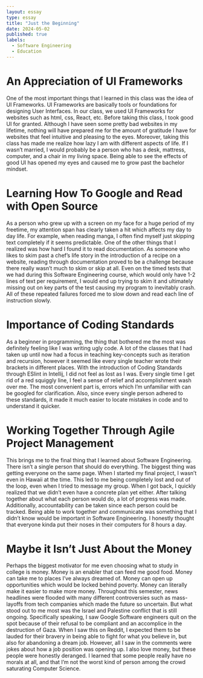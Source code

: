 ```yaml
---
layout: essay
type: essay
title: "Just the Beginning"
date: 2024-05-02
published: true
labels:
  - Software Engineering
  - Education
---
```



# An Appreciation of UI Frameworks
One of the most important things that I learned in this class was the idea of UI Frameworks. UI Frameworks are basically tools or foundations for designing User Interfaces. In our class, we used UI Frameworks for websites such as html, css, React, etc. Before taking this class, I took good UI for granted. Although I have seen some pretty bad websites in my lifetime, nothing will have prepared me for the amount of gratitude I have for websites that feel intuitive and pleasing to the eyes. Moreover, taking this class has made me realize how lazy I am with different aspects of life. If I wasn’t married, I would probably be a person who has a desk, mattress, computer, and a chair in my living space. Being able to see the effects of good UI has opened my eyes and caused me to grow past the bachelor mindset.

# Learning How To Google and Read with Open Source
As a person who grew up with a screen on my face for a huge period of my freetime, my attention span has clearly taken a hit which affects my day to day life. For example, when reading manga, I often find myself just skipping text completely if it seems predictable. One of the other things that I realized was how hard I found it to read documentation. As someone who likes to skim past a chef’s life story in the introduction of a recipe on a website, reading through documentation proved to be a challenge because there really wasn’t much to skim or skip at all. Even on the timed tests that we had during this Software Engineering course, which would only have 1-2 lines of text per requirement, I would end up trying to skim it and ultimately missing out on key parts of the test causing my program to inevitably crash. All of these repeated failures forced me to slow down and read each line of instruction slowly. 

# Importance of Coding Standards
As a beginner in programming, the thing that bothered me the most was definitely feeling like I was writing ugly code. A lot of the classes that I had taken up until now had a focus in teaching key-concepts such as iteration and recursion, however it seemed like every single teacher wrote their brackets in different places. With the introduction of Coding Standards through ESlint in Intellij, I did not feel as lost as I was. Every single time I get rid of a red squiggly line, I feel a sense of relief and accomplishment wash over me. The most convenient part is, errors which I’m unfamiliar with can be googled for clarification. Also, since every single person adhered to these standards, it made it much easier to locate mistakes in code and to understand it quicker. 

# Working Together Through Agile Project Management
This brings me to the final thing that I learned about Software Engineering. There isn’t a single person that should do everything. The biggest thing was getting everyone on the same page. When I started my final project, I wasn’t even in Hawaii at the time. This led to me being completely lost and out of the loop, even when I tried to message my group. When I got back, I quickly realized that we didn’t even have a concrete plan yet either. After talking together about what each person would do, a lot of progress was made. Additionally, accountability can be taken since each person could be tracked. Being able to work together and communicate was something that I didn’t know would be important in Software Engineering. I honestly thought that everyone kinda put their noses in their computers for 8 hours a day.

# Maybe it Isn’t Just About the Money
Perhaps the biggest motivator for me even choosing what to study in college is money. Money is an enabler that can feed me good food. Money can take me to places I’ve always dreamed of. Money can open up opportunities which would be locked behind poverty. Money can literally make it easier to make more money. Throughout this semester, news headlines were flooded with many different controversies such as mass-layoffs from tech companies which made the future so uncertain. But what stood out to me most was the Israel and Palestine conflict that is still ongoing. Specifically speaking, I saw Google Software engineers quit on the spot because of their refusal to be compliant and an accomplice in the destruction of Gaza. When I saw this on Reddit, I expected them to be lauded for their bravery in being able to fight for what you believe in, but also for abandoning a dream job. However, all I saw in the comments were jokes about how a job position was opening up. I also love money, but these people were honestly deranged. I learned that some people really have no morals at all, and that I’m not the worst kind of person among the crowd saturating Computer Science.
